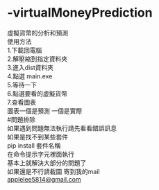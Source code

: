 # -virtualMoneyPrediction
虛擬貨幣的分析和預測  
使用方法  
1.下載回電腦  
2.解壓縮到指定資料夾  
3.進入dist資料夾  
4.點選 main.exe  
5.等待一下  
6.點選要看的虛擬貨幣  
7.查看圖表  
圖表一個是預測 一個是實際  
#問題排除  
如果遇到問題無法執行請先看看錯誤訊息  
如果是找不到某些套件  
pip install 套件名稱  
在命令提示字元裡面執行  
基本上就解決大部分的問題了  
如果還是不行請截圖 寄到我的mail  
applelee5814@gmail.com  
